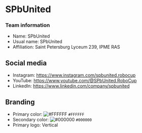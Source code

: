 # SPbUnited
### Team information
- Name: SPbUnited
- Usual name: SPbUnited
- Affiliation: Saint Petersburg Lyceum 239, IPME RAS

## Social media
- Instagram: https://www.instagram.com/spbunited.robocup
- YouTube: https://www.youtube.com/@SPbUnited.RoboCup
- LinkedIn: https://www.linkedin.com/company/spbunited

## Branding
- Primary color: ![#FFFFFF](https://placehold.co/15x15/FFFFFF/FFFFFF.png) `#FFFFFF`
- Secondary color: ![#000000](https://placehold.co/15x15/000000/000000.png) `#000000`
- Primary logo: Vertical